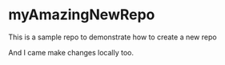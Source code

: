 # myAmazingNewRepo
This is a sample repo to demonstrate how to create a new repo

And I came make changes locally too.
